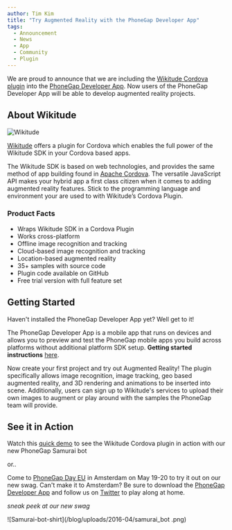 ```yaml
---
author: Tim Kim
title: "Try Augmented Reality with the PhoneGap Developer App"
tags:
  - Announcement
  - News
  - App
  - Community
  - Plugin
---
```


We are proud to announce that we are including the [Wikitude Cordova plugin](http://www.wikitude.com/products/extensions/cordova-plugin-augmented-reality/) into the [PhoneGap Developer App](http://phonegap.com/products/). Now users of the PhoneGap Developer App will be able to develop augmented reality projects. 

## About Wikitude

![Wikitude](/blog/uploads/2016-04/Wikitude.png)

[Wikitude](http://www.wikitude.com/) offers a plugin for Cordova which enables the full power of the Wikitude SDK in your Cordova based apps.

The Wikitude SDK is based on web technologies, and provides the same method of app building found in [Apache Cordova](https://cordova.apache.org/). The versatile JavaScript API makes your hybrid app a first class citizen when it comes to adding augmented reality features. Stick to the programming language and environment your are used to with Wikitude’s Cordova Plugin.

### Product Facts

- Wraps Wikitude SDK in a Cordova Plugin
- Works cross-platform
- Offline image recognition and tracking
- Cloud-based image recognition and tracking
- Location-based augmented reality
- 35+ samples with source code
- Plugin code available on GitHub
- Free trial version with full feature set

## Getting Started

Haven't installed the PhoneGap Developer App yet? Well get to it! 

The PhoneGap Developer App is a mobile app that runs on devices and allows you to preview and test the PhoneGap mobile apps you build across platforms without additional platform SDK setup. **Getting started instructions** [here](http://docs.phonegap.com/getting-started/2-install-mobile-app/).

Now create your first project and try out Augmented Reality! The plugin specifically allows image recognition, image tracking, geo based augmented reality, and 3D rendering and animations to be inserted into scene. Additionally, users can sign up to Wikitude's services to upload their own images to augment or play around with the samples the PhoneGap team will provide. 

## See it in Action

Watch this [quick demo](https://www.youtube.com/watch?v=hNOzc9rwiRg) to see the Wikitude Cordova plugin in action with our new PhoneGap Samurai bot 

or..

Come to [PhoneGap Day EU](http://pgday.phonegap.com/eu2016/) in Amsterdam on May 19-20 to try it out on our new swag. Can't make it to Amsterdam? Be sure to download the [PhoneGap Developer App](http://docs.phonegap.com/getting-started/2-install-mobile-app/) and follow us on [Twitter](https://twitter.com/phonegap) to play along at home.

*sneak peek at our new swag*

![Samurai-bot-shirt](/blog/uploads/2016-04/samurai_bot
.png)
